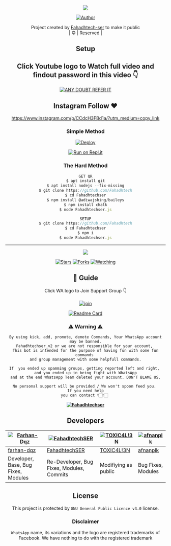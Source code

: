 <div align="center">

 </a>
</p>
<div align="center">
  <p align="center">
<img src=https://i.imgur.com/w89FHm7.jpeg>
</p>
  <p align="center">
<a href="https://github.com/Fahadhtech-ser"><img title="Author" src="https://img.shields.io/badge/Author-Fahadhtech?color=blue&style=for-the-badge&logo=whatsapp"></a>
</p>
</div>
<p align="center">
Project created by <a href="https://github.com/Fahadhtech-ser">Fahadhtech-ser</a> to make it public
    <br>
       | © |
        Reserved |
    <br> 
</p>

## Setup
<div align="center"> 


## Click Youtube logo to Watch full video and findout password in this video 👇

 [![ANY DOUBT REFER IT](https://www.linkpicture.com/q/YouTube-Logo-700x394.png)](h)


## Instagram  Follow ❤️

https://www.instagram.com/p/CCdcH3FBd1a/?utm_medium=copy_link


  ### Simple Method
  
[![Deploy](https://www.herokucdn.com/deploy/button.svg)](https://heroku.com/deploy?template=https://github.com/Fahadhtech.git)



  
[![Run on Repl.it](https://repl.it/badge/github/quiec/whatsAlfa)](https://replit.com/@Amalser/Amalser)
  
### The Hard Method
```js
GET QR
$ apt install git
$ apt install nodejs --fix-missing
$ git clone https://github.com/Fahadhtech
$ cd Fahadhtechser
$ npm install @adiwajshing/baileys
$ npm install chalk
$ node Fahadhtechser.js
```
      
```js
SETUP
$ git clone https://github.com/Fahadhtech
$ cd Fahadhtechser
$ npm i
$ node Fahadhtechser.js
```

----

  <p align="center">
  <a href="httsp://github.com/Fahadhtech">
    
<a href="https://github.com/Fahadhtech-ser/followers">
<img src="https://img.shields.io/github/repo-size/Fahadhtech?color=green&label=Repo%20total%20size&style=plastic">
<p align="center">
<a href="https://github.com/Fahadhtech-ser/followers"
<img title="Followers" src="https://img.shields.io/github/followers/Fahadhtech-ser?color=blue&style=flat-square"></a>
<a href="https://github.com/Fahadhtech/stargazers/"><img title="Stars" src="https://img.shields.io/github/stars/Fahadhtech?color=blue&style=flat-square"></a>
<a href="https://github.com/Fahadhtech/network/members"><img title="Forks" src="https://img.shields.io/github/forks/Fahadhtech?color=blue&style=flat-square"></a>
<a href="https://github.com/Fahadhtech/watchers"><img title="Watching" src="https://img.shields.io/github/watchers/Fahadhtech?label=Watchers&color=blue&style=flat-square"></a>
</p>

## 📢 Guide
Click WA logo to Join Support Group 👇
    <br>
<br>
  [![join](https://github.com/Alien-alfa/PublicBot/blob/main/wlogo.svg.png)](https://wa.me/qr/6UASBVYDHNRAB1)
  <div align="center">
       
  [![Readme Card](https://github-readme-stats.vercel.app/api/pin/?username=Fahadhtech-ser&repo=Fahadhtechser&theme=nightowl)](https://github.com/Fahadhtech)
  </div>
    
### ⚠ Warning ⚠

```
By using kick, add, promote, demote Commands, Your WhatsApp account may be banned.
Fahadhtechser_v2 or we are not responsible for your account, 
This bot is intended for the purpose of having fun with some fun commands 
and group management with some helpfull commands.

If  you ended up spamming groups, getting reported left and right, 
and you ended up in being fight with WhatsApp
and at the end WhatsApp Team deleted your account. DON'T BLAME US.

No personal support will be provided / We won't spoon feed you. 
If you need help
you can contact 👇🏻👇🏻 
```
**[![Fahadhtechser](https://www.linkpicture.com/q/WHTSPP-LOGO.png)](http://wa.me/91860671466?text=Can%20you%20help%20bro)**

## Developers
  <div align="center">
    
  [![Farhan-Dqz](https://github.com/farhan-dqz.png?size=100)](https://github.com/farhan-dqz) | [![FahadhtechSER](https://github.com/Fahadhtech-ser.png?size=100)](https://github.com/Fahadhtech-ser) |  [![TOXIC4L!3N](https://github.com/Alien-alfa.png?size=100)](https://github.com/AI-VIKI) | [![afnanplk](https://github.com/afnanplk.png?size=100)](https://github.com/afnanplk) 
----|----|----|----
[farhan-dqz](https://github.com/farhan-dqz) | [FahadhtechSER](https://github.com/Fahadhtech-ser) | [TOXIC4L!3N](https://github.com/AI-VIKI) | [afnanplk](https://github.com/afnanplk) 
Developer, Base, Bug Fixes, Modules| Re-Developer, Bug Fixes, Modules, Commits |  Modifiying  as   public | Bug Fixes, Modules 
  </div>
    


## License
This project is protected by `GNU General Public Licence v3.0` license.

### Disclaimer
`WhatsApp` name, its variations and the logo are registered trademarks of Facebook. We have nothing to do with the registered trademark
 

